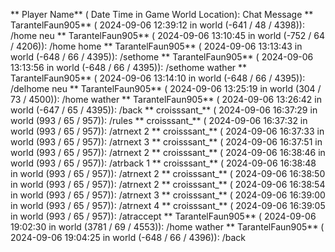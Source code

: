** Player Name** ( Date  Time in  Game World Location):  Chat Message
** TarantelFaun905** ( 2024-09-06  12:39:12 in  world (-641 / 48 / 4398)): /home neu
** TarantelFaun905** ( 2024-09-06  13:10:45 in  world (-752 / 64 / 4206)): /home home
** TarantelFaun905** ( 2024-09-06  13:13:43 in  world (-648 / 66 / 4395)): /sethome
** TarantelFaun905** ( 2024-09-06  13:13:56 in  world (-648 / 66 / 4395)): /sethome wather
** TarantelFaun905** ( 2024-09-06  13:14:10 in  world (-648 / 66 / 4395)): /delhome neu
** TarantelFaun905** ( 2024-09-06  13:25:19 in  world (304 / 73 / 4500)): /home wather
** TarantelFaun905** ( 2024-09-06  13:26:42 in  world (-647 / 65 / 4395)): /back
** croisssant_** ( 2024-09-06  16:37:29 in  world (993 / 65 / 957)): /rules
** croisssant_** ( 2024-09-06  16:37:32 in  world (993 / 65 / 957)): /atrnext 2
** croisssant_** ( 2024-09-06  16:37:33 in  world (993 / 65 / 957)): /atrnext 3
** croisssant_** ( 2024-09-06  16:37:51 in  world (993 / 65 / 957)): /atrnext 2
** croisssant_** ( 2024-09-06  16:38:46 in  world (993 / 65 / 957)): /atrback 1
** croisssant_** ( 2024-09-06  16:38:48 in  world (993 / 65 / 957)): /atrnext 2
** croisssant_** ( 2024-09-06  16:38:50 in  world (993 / 65 / 957)): /atrnext 2
** croisssant_** ( 2024-09-06  16:38:54 in  world (993 / 65 / 957)): /atrnext 3
** croisssant_** ( 2024-09-06  16:39:00 in  world (993 / 65 / 957)): /atrnext 4
** croisssant_** ( 2024-09-06  16:39:05 in  world (993 / 65 / 957)): /atraccept
** TarantelFaun905** ( 2024-09-06  19:02:30 in  world (3781 / 69 / 4553)): /home wather
** TarantelFaun905** ( 2024-09-06  19:04:25 in  world (-648 / 66 / 4396)): /back
